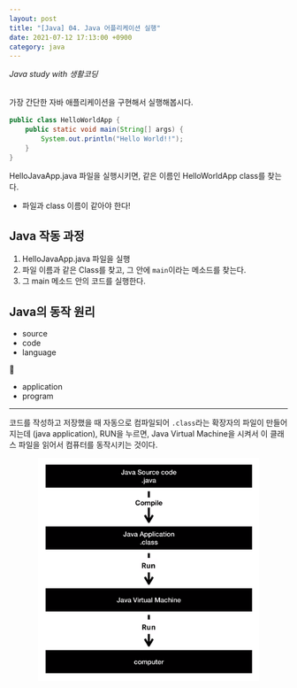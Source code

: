```yaml
---
layout: post
title: "[Java] 04. Java 어플리케이션 실행"
date: 2021-07-12 17:13:00 +0900
category: java
---
```


*Java study with 생활코딩*
<br/>
<br/>

가장 간단한 자바 애플리케이션을 구현해서 실행해봅시다.

```java
public class HelloWorldApp {
	public static void main(String[] args) {
		System.out.println("Hello World!!");
	}
}
```

HelloJavaApp.java 파일을 실행시키면, 같은 이름인 HelloWorldApp class를 찾는다. 

- 파일과 class 이름이 같아야 한다!

## Java 작동 과정

1. HelloJavaApp.java 파일을 실행
2. 파일 이름과 같은 Class를 찾고, 그 안에 `main`이라는 메소드를 찾는다. 
3. 그 main 메소드 안의 코드를 실행한다. 

## Java의 동작 원리

- source
- code
- language

🔻

- application
- program

---

코드를 작성하고 저장했을 때 자동으로 컴파일되어 `.class`라는 확장자의 파일이 만들어지는데 (java application), RUN을 누르면, Java Virtual Machine을 시켜서 이 클래스 파일을 읽어서 컴퓨터를 동작시키는 것이다. 

<center><img src = "./img/java/1.png" width = "400px"></center>